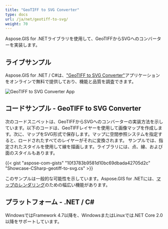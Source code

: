 ```yaml
---
title: "GeoTIFF to SVG Converter"
type: docs
url: /ja/net/geotiff-to-svg/
weight: 70
---
```


Aspose.GIS for .NETライブラリを使用して、GeoTIFFからSVGへのコンバーターを実装します。

## **ライブサンプル**

Aspose.GIS for .NET / C#は、["GeoTIFF to SVG Converter"](https://products.aspose.app/gis/viewer/geotiff-to-svg)アプリケーションをオンラインで無料で提供しており、機能と品質を調査できます。

![GeoTIFF to SVG Converter App](viewer.png)

## **コードサンプル - GeoTIFF to SVG Converter**

次のコードスニペットは、GeoTIFFからSVGへのコンバーターの実装方法を示しています。以下のコードは、GeoTIFFレイヤーを使用して画像マップを作成します。次に、マップをSVG形式で保存します。マップに空間参照システムを指定すると、ロードされたすべてのレイヤーがそれに変換されます。
サンプルでは、指定されたスタイルを使用して線を描画します。ライブラリには、点、線、および面のスタイルもあります。

{{< gist "aspose-com-gists" "10f3783b9581d10bc69dbada42705d2c" "Showcase-CSharp-geotiff-to-svg.cs" >}}

このサンプルは一般的な可能性を示しています。Aspose.GIS for .NETには、[マップのレンダリング](https://docs.aspose.com/gis/net/map-rendering/)のための幅広い機能があります。

## **プラットフォーム - .NET / C#**

WindowsではFramework 4.7以降を、WindowsまたはLinuxでは.NET Core 2.0以降をサポートしています。
